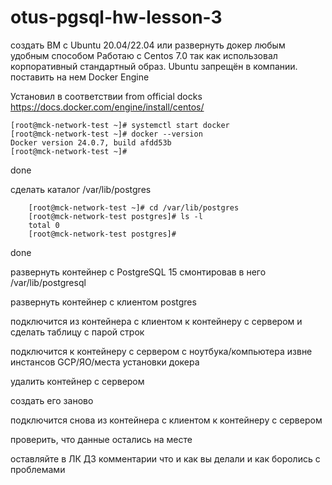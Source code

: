 # otus-pgsql-hw-lesson-3

создать ВМ с Ubuntu 20.04/22.04 или развернуть докер любым удобным способом
Работаю с Centos 7.0 так как использовал корпоративный стандартный образ. Ubuntu запрещён в компании.
поставить на нем Docker Engine

Установил в соответствии from official docks https://docs.docker.com/engine/install/centos/

    [root@mck-network-test ~]# systemctl start docker
    [root@mck-network-test ~]# docker --version
    Docker version 24.0.7, build afdd53b
    [root@mck-network-test ~]#


done

сделать каталог /var/lib/postgres

        [root@mck-network-test ~]# cd /var/lib/postgres
        [root@mck-network-test postgres]# ls -l
        total 0
        [root@mck-network-test postgres]#

done

развернуть контейнер с PostgreSQL 15 смонтировав в него /var/lib/postgresql

развернуть контейнер с клиентом postgres

подключится из контейнера с клиентом к контейнеру с сервером и сделать таблицу с парой строк

подключится к контейнеру с сервером с ноутбука/компьютера извне инстансов GCP/ЯО/места установки докера

удалить контейнер с сервером

создать его заново

подключится снова из контейнера с клиентом к контейнеру с сервером

проверить, что данные остались на месте

оставляйте в ЛК ДЗ комментарии что и как вы делали и как боролись с проблемами
